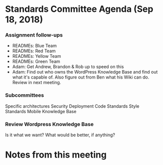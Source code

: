 # Standards Committee Agenda (Sep 18, 2018)

### Assignment follow-ups

* READMEs: Blue Team
* READMEs: Red Team
* READMEs: Yellow Team
* READMEs: Green Team
* Adam: Get Andrew, Brandon & Rob up to speed on this
* Adam: Find out who owns the WordPress Knowledge Base and find out what it's capable of. Also figure out from Ben what his Wiki can do. Review in next meeting.

### Subcommittees

Specific architectures
Security
Deployment
Code Standards
Style Standards
Mobile
Knowledge Base

### Review Wordpress Knowledge Base
Is it what we want?
What would be better, if anything?

# Notes from this meeting
